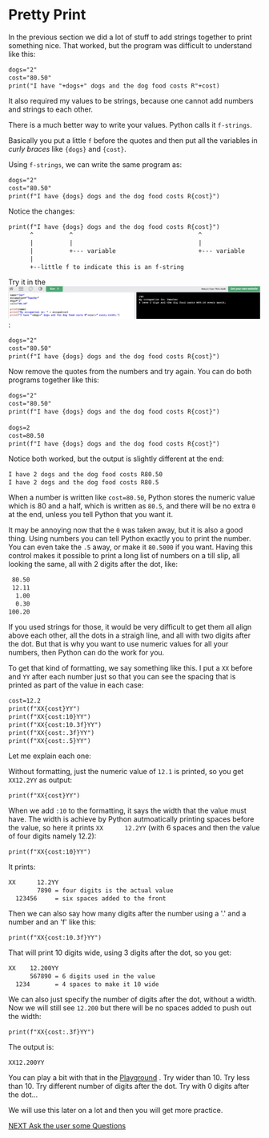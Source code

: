 # Pretty Print #

In the previous section we did a lot of stuff to add strings together to print something nice. That worked, but the program was difficult to understand like this:

```
dogs="2"
cost="80.50"
print("I have "+dogs+" dogs and the dog food costs R"+cost)

```

It also required my values to be strings, because one cannot add numbers and strings to each other.

There is a much better way to write your values. Python calls it `f-strings`.

Basically you put a little `f` before the quotes and then put all the variables in _curly braces_ like `{dogs}` and `{cost}`.

Using `f-strings`, we can write the same program as:

```
dogs="2"
cost="80.50"
print(f"I have {dogs} dogs and the dog food costs R{cost}")
```

Notice the changes:
```
print(f"I have {dogs} dogs and the dog food costs R{cost}")
      ^          ^                                   ^
      |          |                                   |
      |          +--- variable                       +--- variable
      |
      +--little f to indicate this is an f-string
```

Try it in the ![Playground](../images/w3cschools_python_print_variables.png):

```
dogs="2"
cost="80.50"
print(f"I have {dogs} dogs and the dog food costs R{cost}")
```

Now remove the quotes from the numbers and try again. You can do both programs together like this:
```
dogs="2"
cost="80.50"
print(f"I have {dogs} dogs and the dog food costs R{cost}")

dogs=2
cost=80.50
print(f"I have {dogs} dogs and the dog food costs R{cost}")
```

Notice both worked, but the output is slightly different at the end:
```
I have 2 dogs and the dog food costs R80.50
I have 2 dogs and the dog food costs R80.5
```

When a number is written like `cost=80.50`, Python stores the numeric value which is 80 and a half, which is written as `80.5`, and there will be no extra `0` at the end, unless you tell Python that you want it.

It may be annoying now that the `0` was taken away, but it is also a good thing. Using numbers you can tell Python exactly you to print the number. You can even take the `.5` away, or make it `80.5000` if you want. Having this control makes it possible to print a long list of numbers on a till slip, all looking the same, all with 2 digits after the dot, like:

```
 80.50
 12.11
  1.00
  0.30
100.20
```

If you used strings for those, it would be very difficult to get them all align above each other, all the dots in a straigh line, and all with two digits after the dot. But that is why you want to use numeric values for all your numbers, then Python can do the work for you.

To get that kind of formatting, we say something like this. I put a `XX` before and `YY` after each number just so that you can see the spacing that is printed as part of the value in each case:
```
cost=12.2
print(f"XX{cost}YY")
print(f"XX{cost:10}YY")
print(f"XX{cost:10.3f}YY")
print(f"XX{cost:.3f}YY")
print(f"XX{cost:.5}YY")
```

Let me explain each one:

Without formatting, just the numeric value of `12.1` is printed, so you get `XX12.2YY` as output:
```
print(f"XX{cost}YY")
```

When we add `:10` to the formatting, it says the width that the value must have. The width is achieve by Python autmoatically printing spaces before the value, so here it prints `XX      12.2YY` (with 6 spaces and then the value of four digits namely 12.2):
```
print(f"XX{cost:10}YY")
```
It prints:
```
XX      12.2YY
        7890 = four digits is the actual value
  123456     = six spaces added to the front
```

Then we can also say how many digits after the number using a '.' and a number and an 'f' like this:

```
print(f"XX{cost:10.3f}YY")
```

That will print 10 digits wide, using 3 digits after the dot, so you get:

```
XX    12.200YY
      567890 = 6 digits used in the value
  1234       = 4 spaces to make it 10 wide
```

We can also just specify the number of digits after the dot, without a width. Now we will still see `12.200` but there will be no spaces added to push out the width:

```
print(f"XX{cost:.3f}YY")
```

The output is:

```
XX12.200YY
```

You can play a bit with that in the [Playground](https://www.w3schools.com/python/trypython.asp?filename=demo_default)
. Try wider than 10. Try less than 10. Try different number of digits after the dot. Try with 0 digits after the dot...

We will use this later on a lot and then you will get more practice.

[NEXT Ask the user some Questions](./InputWithPython.md)